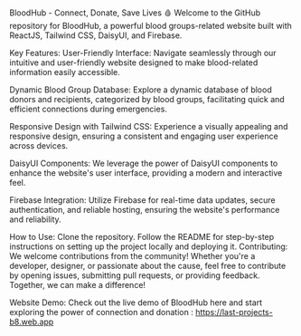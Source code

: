 
BloodHub - Connect, Donate, Save Lives 🩸
Welcome to the GitHub repository for BloodHub, a powerful blood groups-related website built with ReactJS, Tailwind CSS, DaisyUI, and Firebase.

Key Features:
User-Friendly Interface: Navigate seamlessly through our intuitive and user-friendly website designed to make blood-related information easily accessible.

Dynamic Blood Group Database: Explore a dynamic database of blood donors and recipients, categorized by blood groups, facilitating quick and efficient connections during emergencies.

Responsive Design with Tailwind CSS: Experience a visually appealing and responsive design, ensuring a consistent and engaging user experience across devices.

DaisyUI Components: We leverage the power of DaisyUI components to enhance the website's user interface, providing a modern and interactive feel.

Firebase Integration: Utilize Firebase for real-time data updates, secure authentication, and reliable hosting, ensuring the website's performance and reliability.

How to Use:
Clone the repository.
Follow the README for step-by-step instructions on setting up the project locally and deploying it.
Contributing:
We welcome contributions from the community! Whether you're a developer, designer, or passionate about the cause, feel free to contribute by opening issues, submitting pull requests, or providing feedback. Together, we can make a difference!

Website Demo:
Check out the live demo of BloodHub here and start exploring the power of connection and donation : https://last-projects-b8.web.app
